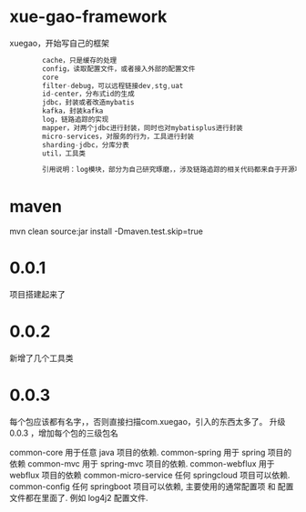 # xue-gao-framework

xuegao，开始写自己的框架

```java
        cache，只是缓存的处理
        config，读取配置文件，或者接入外部的配置文件
        core
        filter-debug，可以远程链接dev,stg,uat
        id-center，分布式id的生成
        jdbc，封装或者改造mybatis
        kafka，封装kafka
        log，链路追踪的实现
        mapper，对两个jdbc进行封装，同时也对mybatisplus进行封装
        micro-services，对服务的行为，工具进行封装
        sharding-jdbc，分库分表
        util，工具类

        引用说明：log模块，部分为自己研究琢磨，，涉及链路追踪的相关代码都来自于开源项目，Tlog（tlog-webroot，tlog-task）

```

# maven

mvn clean source:jar install -Dmaven.test.skip=true

# 0.0.1

项目搭建起来了

# 0.0.2

新增了几个工具类

# 0.0.3

每个包应该都有名字，，否则直接扫描com.xuegao，引入的东西太多了。 升级0.0.3 ，增加每个包的三级包名



common-core 用于任意 java 项目的依赖.
common-spring 用于 spring 项目的依赖
common-mvc 用于 spring-mvc 项目的依赖.
common-webflux 用于 webflux 项目的依赖
common-micro-service 任何 springcloud 项目可以依赖.
common-config 任何 springboot 项目可以依赖, 主要使用的通常配置项 和 配置文件都在里面了. 例如 log4j2 配置文件.
